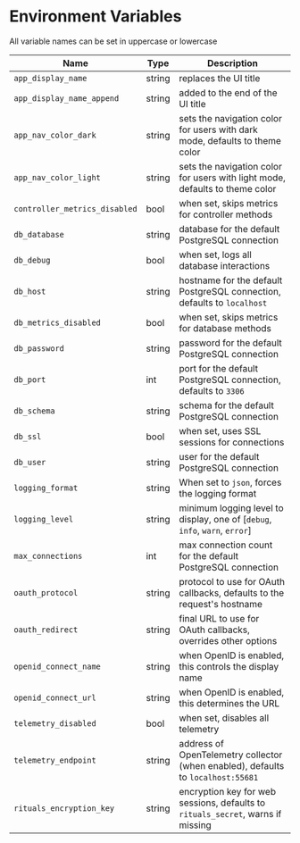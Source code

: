 <!--- Content managed by Project Forge, see [projectforge.md] for details. -->
# Environment Variables

All variable names can be set in uppercase or lowercase

| Name                          | Type   | Description                                                                      |
|-------------------------------|--------|----------------------------------------------------------------------------------|
| `app_display_name`            | string | replaces the UI title                                                            |
| `app_display_name_append`     | string | added to the end of the UI title                                                 |
| `app_nav_color_dark`          | string | sets the navigation color for users with dark mode, defaults to theme color      |
| `app_nav_color_light`         | string | sets the navigation color for users with light mode, defaults to theme color     |
| `controller_metrics_disabled` | bool   | when set, skips metrics for controller methods                                   |
| `db_database`                 | string | database for the default PostgreSQL connection                                   |
| `db_debug`                    | bool   | when set, logs all database interactions                                         |
| `db_host`                     | string | hostname for the default PostgreSQL connection, defaults to `localhost`          |
| `db_metrics_disabled`         | bool   | when set, skips metrics for database methods                                     |
| `db_password`                 | string | password for the default PostgreSQL connection                                   |
| `db_port`                     | int    | port for the default PostgreSQL connection, defaults to `3306`                   |
| `db_schema`                   | string | schema for the default PostgreSQL connection                                     |
| `db_ssl`                      | bool   | when set, uses SSL sessions for connections                                      |
| `db_user`                     | string | user for the default PostgreSQL connection                                       |
| `logging_format`              | string | When set to `json`, forces the logging format                                    |
| `logging_level`               | string | minimum logging level to display, one of [`debug`, `info`, `warn`, `error`]      |
| `max_connections`             | int    | max connection count for the default PostgreSQL connection                       |
| `oauth_protocol`              | string | protocol to use for OAuth callbacks, defaults to the request's hostname          |
| `oauth_redirect`              | string | final URL to use for OAuth callbacks, overrides other options                    |
| `openid_connect_name`         | string | when OpenID is enabled, this controls the display name                           |
| `openid_connect_url`          | string | when OpenID is enabled, this determines the URL                                  |
| `telemetry_disabled`          | bool   | when set, disables all telemetry                                                 |
| `telemetry_endpoint`          | string | address of OpenTelemetry collector (when enabled), defaults to `localhost:55681` |
| `rituals_encryption_key`      | string | encryption key for web sessions, defaults to `rituals_secret`, warns if missing  |
